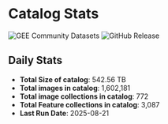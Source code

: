 # Catalog Stats

![GEE Community Datasets](https://img.shields.io/endpoint?url=https://gist.githubusercontent.com/samapriya/34bc0c1280d475d3a69e3b60a706226e/raw/community.json)
![GitHub Release](https://img.shields.io/github/v/release/samapriya/awesome-gee-community-datasets)

## Daily Stats

<!-- START_MARKER -->
* **Total Size of catalog**: 542.56 TB
* **Total images in catalog**: 1,602,181
* **Total image collections in catalog**: 772
* **Total Feature collections in catalog**: 3,087
* **Last Run Date**: 2025-08-21
<!-- END_MARKER -->
